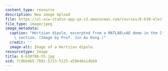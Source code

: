 ```yaml
---
content_type: resource
description: New image Upload
file: https://ol-ocw-studio-app-qa.s3.amazonaws.com/courses/6-630-electromagnetics-fall-2006/7c9bb4b57b0157235125a59648a14bb9_6-630f06-th.jpg
file_type: image/jpeg
image_metadata:
  caption: "Hertzian dipole, excerpted from a MATLAB\xAE demo in the [tools](pages/tools)\
    \ section. (Image by Prof. Jin Au Kong.)"
  credit: ''
  image-alt: Image of a Hertzian dipole.
resourcetype: Image
title: 6-630f06-th.jpg
uid: 7c9bb4b5-7b01-5723-5125-a59648a14bb9
---
```

